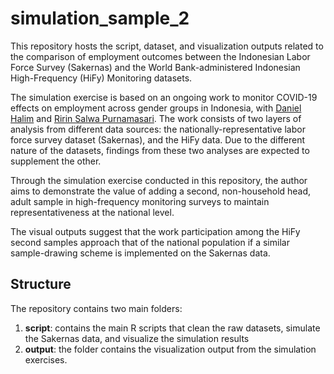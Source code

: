 # simulation_sample_2
This repository hosts the script, dataset, and visualization outputs related to the comparison of employment outcomes between the Indonesian Labor Force Survey (Sakernas) and 
the World Bank-administered Indonesian High-Frequency (HiFy) Monitoring datasets. 

The simulation exercise is based on an ongoing work to monitor COVID-19 effects on employment across gender groups in Indonesia, 
with [Daniel Halim](https://www.danielhalim.com/) and [Ririn Salwa Purnamasari](https://www.worldbank.org/en/about/people/r/ririn-salwa-purnamasari). 
The work consists of two layers of analysis from different data sources: the nationally-representative labor force survey dataset (Sakernas), and 
the HiFy data. Due to the different nature of the datasets, findings from these two analyses are expected to supplement the other. 

Through the simulation exercise conducted in this repository, the author aims to demonstrate the value of adding a second, non-household head, adult sample 
in high-frequency monitoring surveys to maintain representativeness at the national level. 

The visual outputs suggest that the work participation among the HiFy second samples approach that of the national population if a similar sample-drawing scheme 
is implemented on the Sakernas data.


## Structure
The repository contains two main folders:

1. **script**: contains the main R scripts that clean the raw datasets, simulate the Sakernas data, and visualize the simulation results
2. **output**: the folder contains the visualization output from the simulation exercises.
